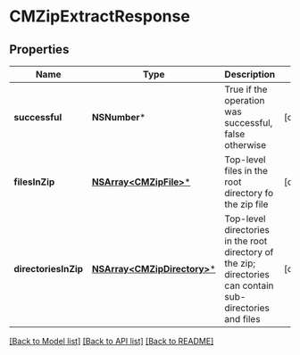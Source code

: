 # CMZipExtractResponse

## Properties
Name | Type | Description | Notes
------------ | ------------- | ------------- | -------------
**successful** | **NSNumber*** | True if the operation was successful, false otherwise | [optional] 
**filesInZip** | [**NSArray&lt;CMZipFile&gt;***](CMZipFile.md) | Top-level files in the root directory fo the zip file | [optional] 
**directoriesInZip** | [**NSArray&lt;CMZipDirectory&gt;***](CMZipDirectory.md) | Top-level directories in the root directory of the zip; directories can contain sub-directories and files | [optional] 

[[Back to Model list]](../README.md#documentation-for-models) [[Back to API list]](../README.md#documentation-for-api-endpoints) [[Back to README]](../README.md)


